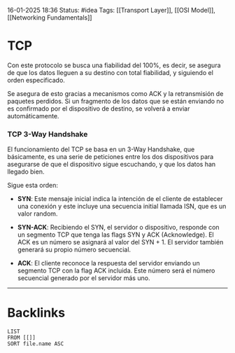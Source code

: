 16-01-2025 18:36
Status: #idea
Tags: [[Transport Layer]], [[OSI Model]], [[Networking Fundamentals]]

# TCP

Con este protocolo se busca una fiabilidad del 100%, es decir, se asegura de que los datos lleguen a su destino con total fiabilidad, y siguiendo el orden especificado. 

Se asegura de esto gracias a mecanismos como ACK y la retransmisión de paquetes perdidos. Si un fragmento de los datos que se están enviando no es confirmado por el dispositivo de destino, se volverá a enviar automáticamente.

### TCP 3-Way Handshake

El funcionamiento del TCP se basa en un 3-Way Handshake, que básicamente, es una serie de peticiones entre los dos dispositivos para asegurarse de que el dispositivo sigue escuchando, y que los datos han llegado bien. 

Sigue esta orden:

- **SYN**: Este mensaje inicial indica la intención de el cliente de establecer una conexión y este incluye una secuencia initial llamada ISN, que es un valor random.

- **SYN-ACK**: Recibiendo el SYN, el servidor o dispositivo, responde con un segmento TCP que tenga las flags SYN y ACK (Acknowledge). El ACK es un número se asignará al valor del SYN + 1. El servidor también generará su propio número secuencial.

- **ACK**: El cliente reconoce la respuesta del servidor enviando un segmento TCP con la flag ACK incluida. Este número será el número secuencial generado por el servidor más uno.





---
# Backlinks

```dataview
LIST
FROM [[]]
SORT file.name ASC
```

